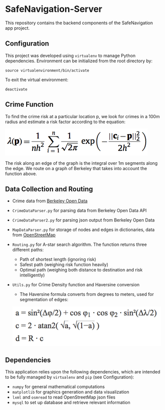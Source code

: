 # SafeNavigation-Server
This repository contains the backend components of the SafeNavigation app project.

Configuration
------------
This project was developed using `virtualenv` to manage Python dependencies. Environment can be initialized from the root directory by:
```
source virtualenvironment/bin/activate
```
To exit the virtual environment:
```
deactivate
```

Crime Function
--------------
To find the crime risk at a particular location p, we look for crimes in a 100m radius and estimate a risk factor according to the equation:

![Gaussian Kernel](https://github.com/hbhargava7/NorthStar-Server/blob/master/images/Screen%20Shot%202016-11-13%20at%201.36.07%20AM.png) 

The risk along an edge of the graph is the integral over 1m segments along the edge. 
We route on a graph of Berkeley that takes into account the function above. 

Data Collection and Routing 
---------------------------
* Crime data from [Berkeley Open Data](https://data.cityofberkeley.info/Public-Safety/Berkeley-PD-Calls-for-Service/k2nh-s5h5)
* `CrimeDataParser.py` for parsing data from Berkeley Open Data API
* `CrimeDataParser2.py` for parsing json output from Berkeley Open Data
* `MapDataParser.py` for storage of nodes and edges in dictionaries, data from [OpenStreetMap](https://www.openstreetmap.org)
* `Routing.py` for A-star search algorithm. The function returns three different paths:
  * Path of shortest length (ignoring risk)
  * Safest path (weighing risk function heavily)
  * Optimal path (weighing both distance to destination and risk intelligently)
* `Utils.py` for Crime Density function and Haversine conversion 
  * The Haversine formula converts from degrees to meters, used for segmentation of edges:
  
   ![Haversine](https://github.com/hbhargava7/NorthStar-Server/blob/master/images/Screen%20Shot%202016-11-13%20at%201.55.29%20AM.png)
   
Dependencies
------------
This application relies upon the following dependencies, which are intended to be fully managed by `virtualenv` and `pip` (see Configuration):
* `numpy` for general mathematical computations
* `matplotlib` for graphics generation and data visualization
* `lxml` and `osmread` to read OpenStreetMap json files
* `mysql` to set up database and retrieve relevant information


